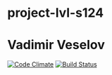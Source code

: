 # project-lvl-s124
# Vadimir Veselov
[![Code Climate](https://codeclimate.com/VladVes/project-lvl1-s124.svg?branch=master)](https://codeclimate.com/VladVes/project-lvl1-s124)
[![Build Status](https://www.travis-ci.org/VladVes/project-lvl1-s124.svg?branch=master)](https://www.travis-ci.org/VladVes/project-lvl1-s124)
